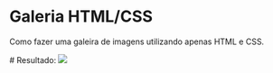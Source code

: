# Galeria HTML/CSS
Como fazer uma galeira de imagens utilizando apenas HTML e CSS.

﻿# Resultado:
![](Gravando.gif)